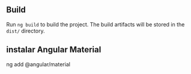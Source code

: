 ## Build

Run `ng build` to build the project. The build artifacts will be stored in the `dist/` directory. 

## instalar Angular Material
ng add @angular/material
